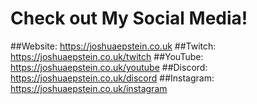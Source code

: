 # Check out My Social Media!

##Website: https://joshuaepstein.co.uk
##Twitch: https://joshuaepstein.co.uk/twitch
##YouTube: https://joshuaepstein.co.uk/youtube
##Discord: https://joshuaepstein.co.uk/discord
##Instagram: https://joshuaepstein.co.uk/instagram
